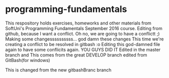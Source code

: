 # programming-fundamentals
This respository holds exercises, homeworks and other materials from SoftUni's Programming Fundamentals September 2016 course.
Editing from github, because I want a conflict. Oh no, we are going to have a conflictt ;)
Making some changessssssssss... god damn these changes
This time we're creating a conflict to be resolved in gitbash :o Editing this god-damned file again to have some conflicits again. YOU GUYS DID IT
Edited in the master branch and This comes from the great DEVELOP branch
edited from GitBash(for windows)

This is changed from the new gitbashBranc branch